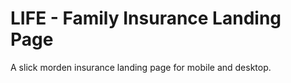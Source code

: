# LIFE - Family Insurance Landing Page

A slick morden insurance landing page for mobile and desktop.
